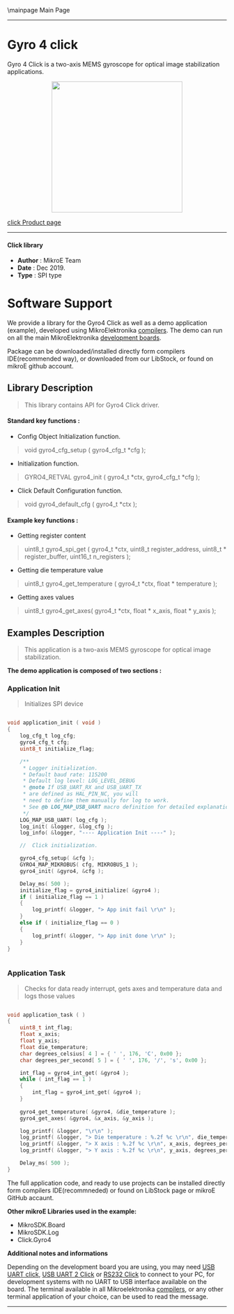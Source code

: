 \mainpage Main Page
 
 

---
# Gyro 4 click

Gyro 4 Click  is a two-axis MEMS gyroscope for optical image stabilization applications.

<p align="center">
  <img src="https://download.mikroe.com/images/click_for_ide/gyro4_click.png" height=300px>
</p>

[click Product page](https://www.mikroe.com/gyro-4-click)

---


#### Click library 

- **Author**        : MikroE Team
- **Date**          : Dec 2019.
- **Type**          : SPI type


# Software Support

We provide a library for the Gyro4 Click 
as well as a demo application (example), developed using MikroElektronika 
[compilers](https://shop.mikroe.com/compilers). 
The demo can run on all the main MikroElektronika [development boards](https://shop.mikroe.com/development-boards).

Package can be downloaded/installed directly form compilers IDE(recommended way), or downloaded from our LibStock, or found on mikroE github account. 

## Library Description

> This library contains API for Gyro4 Click driver.

#### Standard key functions :

- Config Object Initialization function.
> void gyro4_cfg_setup ( gyro4_cfg_t *cfg ); 
 
- Initialization function.
> GYRO4_RETVAL gyro4_init ( gyro4_t *ctx, gyro4_cfg_t *cfg );

- Click Default Configuration function.
> void gyro4_default_cfg ( gyro4_t *ctx );


#### Example key functions :

- Getting register content
> uint8_t gyro4_spi_get ( gyro4_t *ctx, uint8_t register_address, uint8_t * register_buffer, uint16_t n_registers );
 
- Getting die temperature value
> uint8_t gyro4_get_temperature ( gyro4_t *ctx, float * temperature );

- Getting axes values
> uint8_t gyro4_get_axes( gyro4_t *ctx, float * x_axis, float * y_axis );

## Examples Description

> This application is a two-axis MEMS gyroscope for optical image stabilization.

**The demo application is composed of two sections :**

### Application Init 

> Initializes SPI device

```c

void application_init ( void )
{
    log_cfg_t log_cfg;
    gyro4_cfg_t cfg;
    uint8_t initialize_flag;

    /** 
     * Logger initialization.
     * Default baud rate: 115200
     * Default log level: LOG_LEVEL_DEBUG
     * @note If USB_UART_RX and USB_UART_TX 
     * are defined as HAL_PIN_NC, you will 
     * need to define them manually for log to work. 
     * See @b LOG_MAP_USB_UART macro definition for detailed explanation.
     */
    LOG_MAP_USB_UART( log_cfg );
    log_init( &logger, &log_cfg );
    log_info( &logger, "---- Application Init ----" );

    //  Click initialization.

    gyro4_cfg_setup( &cfg );
    GYRO4_MAP_MIKROBUS( cfg, MIKROBUS_1 );
    gyro4_init( &gyro4, &cfg );

    Delay_ms( 500 );
    initialize_flag = gyro4_initialize( &gyro4 );
    if ( initialize_flag == 1 )
    {
        log_printf( &logger, "> App init fail \r\n" );
    }
    else if ( initialize_flag == 0 )
    {
        log_printf( &logger, "> App init done \r\n" );
    }
}
  
```

### Application Task

> Checks for data ready interrupt, gets axes and temperature data and logs those values

```c

void application_task ( )
{
    uint8_t int_flag;
    float x_axis;
    float y_axis;
    float die_temperature;
    char degrees_celsius[ 4 ] = { ' ', 176, 'C', 0x00 };
    char degrees_per_second[ 5 ] = { ' ', 176, '/', 's', 0x00 };

    int_flag = gyro4_int_get( &gyro4 );
    while ( int_flag == 1 )
    {
        int_flag = gyro4_int_get( &gyro4 );
    }
    
    gyro4_get_temperature( &gyro4, &die_temperature );
    gyro4_get_axes( &gyro4, &x_axis, &y_axis );

    log_printf( &logger, "\r\n" );
    log_printf( &logger, "> Die temperature : %.2f %c \r\n", die_temperature, degrees_celsius );
    log_printf( &logger, "> X axis : %.2f %c \r\n", x_axis, degrees_per_second );
    log_printf( &logger, "> Y axis : %.2f %c \r\n", y_axis, degrees_per_second );

    Delay_ms( 500 );
}

```

The full application code, and ready to use projects can be  installed directly form compilers IDE(recommneded) or found on LibStock page or mikroE GitHub accaunt.

**Other mikroE Libraries used in the example:** 

- MikroSDK.Board
- MikroSDK.Log
- Click.Gyro4

**Additional notes and informations**

Depending on the development board you are using, you may need 
[USB UART click](https://shop.mikroe.com/usb-uart-click), 
[USB UART 2 Click](https://shop.mikroe.com/usb-uart-2-click) or 
[RS232 Click](https://shop.mikroe.com/rs232-click) to connect to your PC, for 
development systems with no UART to USB interface available on the board. The 
terminal available in all Mikroelektronika 
[compilers](https://shop.mikroe.com/compilers), or any other terminal application 
of your choice, can be used to read the message.



---
